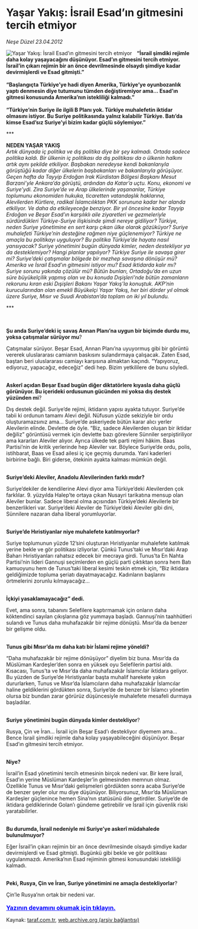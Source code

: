 # Yaşar Yakış: İsrail Esad’ın gitmesini tercih etmiyor

*Neşe Düzel 23.04.2012*

<div class="yazi"><img align="left" alt="Yaşar Yakış: İsrail Esad’ın gitmesini tercih etmiyor" border="0" src="http://www.taraf.com.tr/fotoraflar/makaleler/yasar-yakis-israil-esad-in-gitmesini-tercih_3240_orijinal.jpg" style="border-right-width:10px; border-color:#FFFFFF"/><p><b>“</b><b>İsrail şimdiki rejimle daha kolay yaşayacağını düşünüyor. Esad’ın gitmesini tercih etmiyor. İsrail’in çıkarı rejimin bir an önce devrilmesinde olsaydı şimdiye kadar devirmişlerdi ve Esad gitmişti</b><b>.”<br/><br/>“</b><b>Başlangıçta Türkiye’ye hadi diyen Amerika, Türkiye’ye oyunbozanlık yaptı denmesin diye tutumunu tümden değiştiremiyor ama... Esad’ın gitmesi konusunda Amerika’nın istekliliği kalmadı</b><b>.”<br/><br/>“</b><b>Türkiye’nin Suriye ile ilgili B Planı yok. Türkiye muhalefetin iktidar olmasını istiyor. Bu Suriye politikasında yalnız kalabilir Türkiye. Batı’da kimse Esad’sız Suriye’yi bizim kadar güçlü söylemiyor</b><b>.”</b></p>
<p>***</p>
<p><b>NEDEN</b><b> </b><b>YAŞAR YAKIŞ<br/></b><i>Artık dünyada iç politika ve dış politika diye bir şey kalmadı. Ortada sadece politika kaldı. Bir ülkenin iç politikası da dış politikası da o ülkenin halkını artık aynı şekilde etkiliyor. Başbakan neredeyse kendi bakanlarıyla görüştüğü kadar diğer ülkelerin başbakanları ve bakanlarıyla görüşüyor. Geçen hafta da Tayyip Erdoğan Irak Kürdistan Bölgesi Başkanı Mesut Barzani’yle Ankara’da görüştü, ardından da Katar’a uçtu. Konu, ekonomi ve Suriye’ydi. Zira Suriye’de ve Arap ülkelerinde yaşananlar, Türkiye toplumunu ekonomiden hukuka, ticaretten vatandaşlık haklarına, Alevilerden Kürtlere, radikal İslamcılıktan PKK sorununa kadar her alanda etkiliyor. Ve daha da etkileyeceğe benziyor. Bir yıl öncesine kadar Tayyip Erdoğan ve Beşar Esad’ın karşılıklı aile ziyaretleri ve gezmeleriyle sürdürdükleri Türkiye-Suriye ilişkisinde şimdi nereye gidiliyor? Türkiye, neden Suriye yönetimine en sert karşı çıkan ülke olarak gözüküyor? Suriye muhalefeti Türkiye’nin desteğine rağmen niye güçlenemiyor? Türkiye ne amaçla bu politikayı uyguluyor? Bu politika Türkiye’de hayata nasıl yansıyacak? Suriye yönetimini bugün dünyada kimler, neden destekliyor ya da desteklemiyor? Hangi planlar yapılıyor? Türkiye Suriye ile savaşa girer mi? Suriye’deki çatışmalar bölgede bir mezhep savaşına dönüşür mü? Amerika ve İsrail Esad’ın gitmesini istiyor mu? Esad iktidarda kalır mı? Suriye sorunu yakında çözülür mü? Bütün bunları, Ortadoğu’da en uzun süre büyükelçilik yapmış olan ve bu konuda Dışişleri’nde bütün zamanların rekorunu kıran eski Dışişleri Bakanı Yaşar Yakış’la konuştuk. AKP’nin kurucularından olan emekli Büyükelçi Yaşar Yakış, her biri dörder yıl olmak üzere Suriye, Mısır ve Suudi Arabistan’da toplam on iki yıl bulundu.</i></p>
<p>***</p>
<p><b> </b></p>
<p><b>Şu anda Suriye’deki iç savaş Annan Planı’na uygun bir biçimde durdu mu, yoksa çatışmalar sürüyor mu</b>?</p>
<p>Çatışmalar sürüyor. Beşar Esad, Annan Planı’na uyuyormuş gibi bir görüntü vererek uluslararası camianın baskısını sulandırmaya çalışacak. Zaten Esad, baştan beri uluslararası camiayı karşısına almaktan kaçındı. “Yapıyoruz, ediyoruz, yapacağız, edeceğiz” dedi hep. Bizim yetkililere de bunu söyledi.</p>
<p><b><br/>Askerî açıdan Beşar Esad bugün diğer diktatörlere kıyasla daha güçlü görünüyor. Bu içerideki ordusunun gücünden mi yoksa dış destek yüzünden mi</b>?</p>
<p>Dış destek değil. Suriye’de rejimi, iktidarın yapısı ayakta tutuyor. Suriye’de tabii ki ordunun tamamı Alevi değil. Nüfusun yüzde sekiziyle bir ordu oluşturamazsınız ama... Suriye’de askeriyede bütün karar alıcı yerler Alevilerin elinde. Devlette de öyle. “Biz, sadece Alevilerden oluşan bir iktidar değiliz” görüntüsü vermek için devlette bazı görevlere Sünniler serpiştiriliyor ama kararları Aleviler alıyor. Ayrıca ülkede tek parti rejimi hâkim. Baas Partisi’nin de kritik yerlerinde hep Aleviler var. Böylece Suriye’de ordu, polis, istihbarat, Baas ve Esad ailesi iç içe geçmiş durumda. Yani kaderleri birbirine bağlı. Biri giderse, ötekinin ayakta kalması mümkün değil. </p>
<p><b><br/>Suriye’deki Aleviler, Anadolu Alevilerinden farklı mıdır?</b></p>
<p>Suriye’dekiler de kendilerine Alevi diyor ama Türkiye’deki Alevilerden çok farklılar. 9. yüzyılda Halep’te ortaya çıkan Nusayri tarikatına mensup olan Aleviler bunlar. Sadece liberal olma açısından Türkiye’deki Alevilerle bir benzerlikleri var. Suriye’deki Aleviler de Türkiye’deki Aleviler gibi dini, Sünnilere nazaran daha liberal yorumluyorlar. </p>
<p><b><br/>Suriye’de Hıristiyanlar niye muhalefete katılmıyorlar?</b></p>
<p>Suriye toplumunun yüzde 12’sini oluşturan Hıristiyanlar muhalefete katılmak yerine bekle ve gör politikası izliyorlar. Çünkü Tunus’taki ve Mısır’daki Arap Baharı Hıristiyanları rahatsız edecek bir mecraya girdi. Tunus’ta En Nahta Partisi’nin lideri Gannuşi seçimlerden en güçlü parti çıktıktan sonra hem Batı kamuoyunu hem de Tunus’taki liberal kesimi teskin etmek için, “Biz iktidara geldiğimizde topluma şeriatı dayatmayacağız. Kadınların başlarını örtmelerini zorunlu kılmayacağız...</p>
<p><b><br/>İçkiyi yasaklamayacağız” dedi. </b></p>
<p>Evet, ama sonra, tabanını Selefilere kaptırmamak için onların daha köktendinci sayılan çıkışlarına göz yummaya başladı. Gannuşi’nin taahhütleri sulandı ve Tunus daha muhafazakâr bir rejime dönüştü. Mısır’da da benzer bir gelişme oldu.</p>
<p><b><br/>Tunus gibi Mısır’da mı daha katı bir İslami rejime yöneldi?</b></p>
<p>“Daha muhafazakâr bir rejime dönüşüyor” diyelim biz buna. Mısır’da da Müslüman Kardeşler’den sonra en yüksek oyu Selefilerin partisi aldı. Kısacası, Tunus’ta ve Mısır’da daha muhafazakâr İslamcılar iktidara geliyor. Bu yüzden de Suriye’de Hıristiyanlar başta muhalif harekete yakın dururlarken, Tunus ve Mısır’da İslamcıların daha muhafazakâr İslamcılar haline geldiklerini gördükten sonra, Suriye’de de benzer bir İslamcı yönetim olursa biz bundan zarar görürüz düşüncesiyle muhalefete mesafeli durmaya başladılar. </p>
<p><b><br/>Suriye yönetimini bugün dünyada kimler destekliyor</b>?</p>
<p>Rusya, Çin ve İran... İsrail için Beşar Esad’ı destekliyor diyemem ama... Bence İsrail şimdiki rejimle daha kolay yaşayabileceğini düşünüyor. Beşar Esad’ın gitmesini tercih etmiyor. </p>
<p><b><br/>Niye?</b></p>
<p>İsrail’in Esad yönetimini tercih etmesinin birçok nedeni var. Bir kere İsrail, Esad’ın yerine Müslüman Kardeşler’in gelmesinden memnun olmaz. Özellikle Tunus ve Mısır’daki gelişmeleri gördükten sonra acaba Suriye’de de benzer şeyler olur mu diye düşünüyor. Biliyorsunuz, Mısır’da Müslüman Kardeşler güçlenince hemen Sina’nın statüsünü dile getirdiler. Suriye’de de iktidara geldiklerinde Golan’ı gündeme getirebilir ve İsrail için güvenlik riski yaratabilirler. </p>
<p><b><br/>Bu durumda, İsrail nedeniyle mi Suriye’ye askerî müdahalede bulunulmuyor? </b></p>
<p>Eğer İsrail’in çıkarı rejimin bir an önce devrilmesinde olsaydı şimdiye kadar devirmişlerdi ve Esad gitmişti. Bugünkü gibi bekle ve gör politikası uygulanmazdı. Amerika’nın Esad rejiminin gitmesi konusundaki istekliliği kalmadı. </p>
<p><b><br/>Peki, Rusya, Çin ve İran, Suriye yönetimini ne amaçla destekliyorlar</b>?</p>
<p>Çin’le Rusya’nın ortak bir nedeni var.
                                    	<br/><br/>
<a class="lnk2" href="/web/20120831113004/http://www.taraf.com.tr/login/" style="font-size:16px;color:#0000FF;"><u><b>
			  Yazının devamını okumak için tıklayın.</b></u></a><br/>
</p></div>

Kaynak: [taraf.com.tr](http://www.taraf.com.tr:80/nese-duzel/makale-yasar-yakis-israil-esad-in-gitmesini-tercih.htm), [web.archive.org (arşiv bağlantısı)](http://web.archive.org/web/20120831113004/http://www.taraf.com.tr:80/nese-duzel/makale-yasar-yakis-israil-esad-in-gitmesini-tercih.htm)
